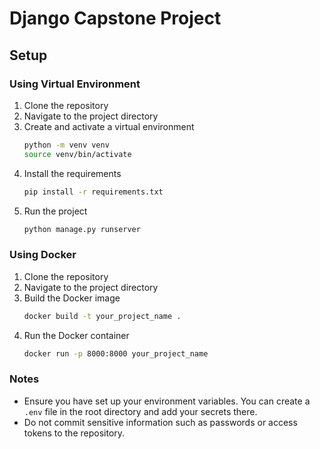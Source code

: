# Django Capstone Project

## Setup

### Using Virtual Environment

1. Clone the repository
2. Navigate to the project directory
3. Create and activate a virtual environment
    ```sh
    python -m venv venv
    source venv/bin/activate 
    ```
4. Install the requirements
    ```sh
    pip install -r requirements.txt
    ```
5. Run the project
    ```sh
    python manage.py runserver
    ```

### Using Docker

1. Clone the repository
2. Navigate to the project directory
3. Build the Docker image
    ```sh
    docker build -t your_project_name .
    ```
4. Run the Docker container
    ```sh
    docker run -p 8000:8000 your_project_name
    ```

### Notes

- Ensure you have set up your environment variables. You can create a `.env` file in the root directory and add your secrets there.
- Do not commit sensitive information such as passwords or access tokens to the repository.
